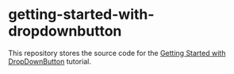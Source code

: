 # getting-started-with-dropdownbutton

This repository stores the source code for the [Getting Started with DropDownButton](https://js.devexpress.com/Documentation/Guide/Widgets/DropDownButton/Getting_Started_with_DropDownButton/) tutorial.
